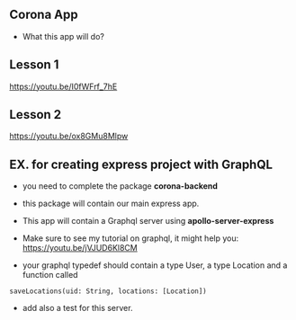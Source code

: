 ## Corona App

- What this app will do?

## Lesson 1

https://youtu.be/I0fWFrf_7hE


## Lesson 2

https://youtu.be/ox8GMu8Mlpw

## EX. for creating express project with GraphQL

- you need to complete the package **corona-backend**
- this package will contain our main express app.
- This app will contain a Graphql server using **apollo-server-express**
- Make sure to see my tutorial on graphql, it might help you: https://youtu.be/jVJUD6Kl8CM

- your graphql typedef should contain a type User, a type Location and a function called 
```
saveLocations(uid: String, locations: [Location])
```
- add also a test for this server.

